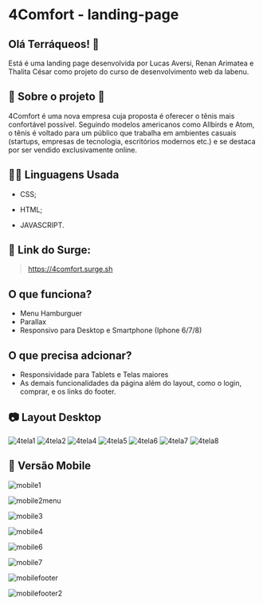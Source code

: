 # 4Comfort - landing-page

## Olá Terráqueos! 🖖

Está é uma landing page desenvolvida por Lucas Aversi, Renan Arimatea e Thalita César como projeto do curso de desenvolvimento web da labenu.

## 💬 Sobre o projeto 💬

4Comfort é uma nova empresa cuja proposta é oferecer o tênis mais confortável possível. Seguindo modelos americanos como Allbirds e Atom, o tênis é voltado para um público que trabalha em ambientes casuais (startups, empresas de tecnologia, escritórios modernos etc.) e se destaca por ser vendido exclusivamente online.

## 👩‍💻 Linguagens Usada 
* CSS;

* HTML;

* JAVASCRIPT.

## 🔗 Link do Surge: 
> https://4comfort.surge.sh

## O que funciona?
* Menu Hamburguer
* Parallax
* Responsivo para Desktop e Smartphone (Iphone 6/7/8) 

## O que precisa adcionar?

* Responsividade para Tablets e Telas maiores
* As demais funcionalidades da página além do layout, como o login, comprar, e os links do footer.

## 📷 Layout Desktop 

![4tela1](https://user-images.githubusercontent.com/83131771/150680450-c0fc321a-5944-46d5-8f7e-c05403964249.png)
![4tela2](https://user-images.githubusercontent.com/83131771/150680452-710b740b-eee9-4c9a-989c-fed0839512e7.png)
![4tela4](https://user-images.githubusercontent.com/83131771/150680453-10ddd0cb-d50f-4b7c-a6e2-a10239c932c9.png)
![4tela5](https://user-images.githubusercontent.com/83131771/150680454-67edd31d-71b6-41a5-b2c1-eea9fd340de9.png)
![4tela6](https://user-images.githubusercontent.com/83131771/150680456-64101cfc-c276-4a0f-a55f-3ae5fa7bae15.png)
![4tela7](https://user-images.githubusercontent.com/83131771/150680457-858091af-46ee-4ef7-be5c-984fc21166df.png)
![4tela8](https://user-images.githubusercontent.com/83131771/150680458-2874f5f8-b6ea-403d-a7ce-7a1f3676a990.png)

## 📱 Versão Mobile 
![mobile1](https://user-images.githubusercontent.com/83131771/150680938-81e66511-ca85-4cff-8bcc-c485018131d2.png)

![mobile2menu](https://user-images.githubusercontent.com/83131771/150680940-3fb4eace-a9e3-49ea-999b-ccbee731319c.png)

![mobile3](https://user-images.githubusercontent.com/83131771/150680943-1ce40d4e-6b56-4487-995d-f03fda75d9f4.png)

![mobile4](https://user-images.githubusercontent.com/83131771/150680944-ab349502-a6ea-482b-a2cf-e54f14f9255d.png)

![mobile6](https://user-images.githubusercontent.com/83131771/150680945-1456bc98-5d20-4513-9e16-a2de9d50f539.png)

![mobile7](https://user-images.githubusercontent.com/83131771/150680946-716d068e-2f3c-4ec6-9869-f5fb49ad8432.png)

![mobilefooter](https://user-images.githubusercontent.com/83131771/150680947-75ba2e62-560e-40a0-8c04-9ca9d2ae7e28.png)

![mobilefooter2](https://user-images.githubusercontent.com/83131771/150680948-b7f880c7-50d0-48ed-97f4-ee4d8f8e7904.png)
